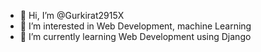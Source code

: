 - 👋 Hi, I’m @Gurkirat2915X
- 👀 I’m interested in Web Development, machine Learning
- 🌱 I’m currently learning Web Development using Django


<!---
Gurkirat2915X/Gurkirat2915X is a ✨ special ✨ repository because its `README.md` (this file) appears on your GitHub profile.
You can click the Preview link to take a look at your changes.
--->
